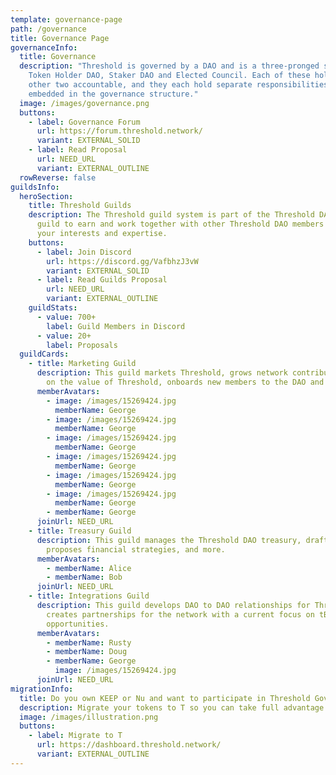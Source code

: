```yaml
---
template: governance-page
path: /governance
title: Governance Page
governanceInfo:
  title: Governance
  description: "Threshold is governed by a DAO and is a three-pronged system: the
    Token Holder DAO, Staker DAO and Elected Council. Each of these holds the
    other two accountable, and they each hold separate responsibilities that are
    embedded in the governance structure."
  image: /images/governance.png
  buttons:
    - label: Governance Forum
      url: https://forum.threshold.network/
      variant: EXTERNAL_SOLID
    - label: Read Proposal
      url: NEED_URL
      variant: EXTERNAL_OUTLINE
  rowReverse: false
guildsInfo:
  heroSection:
    title: Threshold Guilds
    description: The Threshold guild system is part of the Threshold DAO. Join a
      guild to earn and work together with other Threshold DAO members based on
      your interests and expertise.
    buttons:
      - label: Join Discord
        url: https://discord.gg/VafbhzJ3vW
        variant: EXTERNAL_SOLID
      - label: Read Guilds Proposal
        url: NEED_URL
        variant: EXTERNAL_OUTLINE
    guildStats:
      - value: 700+
        label: Guild Members in Discord
      - value: 20+
        label: Proposals
  guildCards:
    - title: Marketing Guild
      description: This guild markets Threshold, grows network contributors, educates
        on the value of Threshold, onboards new members to the DAO and more.
      memberAvatars:
        - image: /images/15269424.jpg
          memberName: George
        - image: /images/15269424.jpg
          memberName: George
        - image: /images/15269424.jpg
          memberName: George
        - image: /images/15269424.jpg
          memberName: George
        - image: /images/15269424.jpg
          memberName: George
        - image: /images/15269424.jpg
          memberName: George
        - memberName: George
      joinUrl: NEED_URL
    - title: Treasury Guild
      description: This guild manages the Threshold DAO treasury, drafts budgets,
        proposes financial strategies, and more.
      memberAvatars:
        - memberName: Alice
        - memberName: Bob
      joinUrl: NEED_URL
    - title: Integrations Guild
      description: This guild develops DAO to DAO relationships for Threshold and
        creates partnerships for the network with a current focus on tBTC v2
        opportunities.
      memberAvatars:
        - memberName: Rusty
        - memberName: Doug
        - memberName: George
          image: /images/15269424.jpg
      joinUrl: NEED_URL
migrationInfo:
  title: Do you own KEEP or Nu and want to participate in Threshold Goverance?
  description: Migrate your tokens to T so you can take full advantage of the Threshold DAO.
  image: /images/illustration.png
  buttons:
    - label: Migrate to T
      url: https://dashboard.threshold.network/
      variant: EXTERNAL_OUTLINE
---
```

